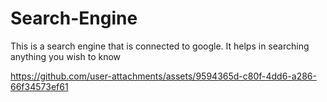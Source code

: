 # Search-Engine
This is a search engine that is connected to google.
It helps in searching anything you wish to know

https://github.com/user-attachments/assets/9594365d-c80f-4dd6-a286-66f34573ef61
